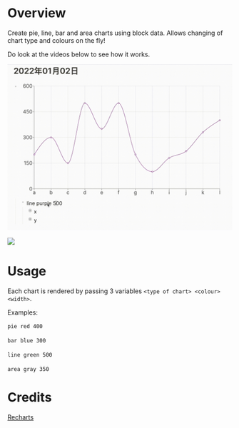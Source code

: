 # Overview

Create pie, line, bar and area charts using block data. Allows changing of chart type and colours on the fly!

Do look at the videos below to see how it works.

![](/screenshots/demo3.gif)

![](/screenshots/percentbar.jpg)

# Usage

Each chart is rendered by passing 3 variables `<type of chart> <colour> <width>`.

Examples:

```
pie red 400

bar blue 300

line green 500

area gray 350
```

# Credits

[Recharts](https://recharts.org/en-US/)
